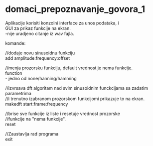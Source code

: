 # domaci_prepoznavanje_govora_1

Aplikacije korisiti konzolni interface za unos podataka, i  
GUI za prikaz funkcije na ekran.  
-nije uradjeno citanje iz wav fajla.  

komande:  

//dodaje novu sinusoidnu funkciju  
add amplitude:frequency:offset  

//menja prozorsku funkciju, default vrednost je nema funkcije.  
function <type>  
<type> - jedno od none/hanning/hamming  

//izvrsava dft algoritam nad svim sinusoidnim funckcijama sa zadatim parametrima  
//i trenutno izabranom prozorskom funkcijomi prikazuje to na ekran.  
makedft start:frame:frequency  

//brise sve funkcije iz liste i resetuje vrednost prozorske  
//funkcije na "nema funkcije".  
reset  

//Zaustavlja rad programa  
exit  

